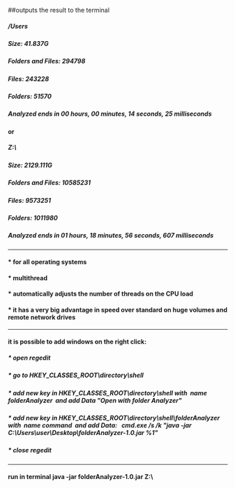 ##outputs the result to the terminal
#####  /Users  
#####  Size: 41.837G  
#####  Folders and Files: 294798  
#####  Files: 243228  
#####  Folders: 51570  
#####  Analyzed ends in 00 hours, 00 minutes, 14 seconds, 25 milliseconds  

#### or

#####  Z:\  
#####  Size: 2129.111G  
#####  Folders and Files: 10585231  
#####  Files: 9573251  
#####  Folders: 1011980  
#####  Analyzed ends in 01 hours, 18 minutes, 56 seconds, 607 milliseconds  
***


#### * for all operating systems
#### * multithread 
#### * automatically adjusts the number of threads on the CPU load
#### * it has a very big advantage in speed over standard on huge volumes and remote network drives
***



#### it is possible to add windows on the right click: 
##### * open regedit
##### * go to HKEY_CLASSES_ROOT\directory\shell
##### * add new key in HKEY_CLASSES_ROOT\directory\shell with  name folderAnalyzer  and add Data "Open with folder Analyzer"
##### * add new key in HKEY_CLASSES_ROOT\directory\shell\folderAnalyzer with  name command  and add Data:   cmd.exe /s /k "java -jar C:\Users\user\Desktop\folderAnalyzer-1.0.jar %1"
##### * close regedit
***
 
 
#### run in terminal java -jar folderAnalyzer-1.0.jar Z:\







